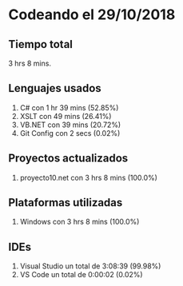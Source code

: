# Codeando el 29/10/2018

## Tiempo total
3 hrs 8 mins.

## Lenguajes usados
1. C# con 1 hr 39 mins (52.85%)
1. XSLT con 49 mins (26.41%)
1. VB.NET con 39 mins (20.72%)
1. Git Config con 2 secs (0.02%)

## Proyectos actualizados
1. proyecto10.net con 3 hrs 8 mins (100.0%)

## Plataformas utilizadas
1. Windows con 3 hrs 8 mins (100.0%)

## IDEs
1. Visual Studio un total de 3:08:39 (99.98%)
1. VS Code un total de 0:00:02 (0.02%)
